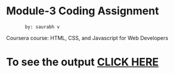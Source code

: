 
# Module-3 Coding Assignment
           by: saurabh v

Coursera course: HTML, CSS, and Javascript for Web Developers

# To see the output [CLICK HERE](https://ovodeadshot.github.io/CourseraWeb.github.io/Module3/index.html)
